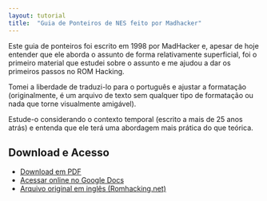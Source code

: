 ```yaml
---
layout: tutorial
title:  "Guia de Ponteiros de NES feito por Madhacker"
---
```


Este guia de ponteiros foi escrito em 1998 por MadHacker e, apesar de hoje entender que ele aborda o assunto de forma relativamente superficial, foi o primeiro material que estudei sobre o assunto e me ajudou a dar os primeiros passos no ROM Hacking.

Tomei a liberdade de traduzi-lo para o português e ajustar a formatação (originalmente, é um arquivo de texto sem qualquer tipo de formatação ou nada que torne visualmente amigável).

Estude-o considerando o contexto temporal (escrito a mais de 25 anos atrás) e entenda que ele terá uma abordagem mais prática do que teórica.

## Download e Acesso

- [Download em PDF](https://mega.nz/file/tq8wXTSA#tOpN22b4vpp3-pukllqJQrUazn_gH3UvTNmkHsGNex8)
- [Acessar online no Google Docs](https://docs.google.com/document/d/1y3Zh-CWxOr71q8q6lmvSUS7SP5ghApdFV6KCV5_39AY/edit?usp=sharing)
- [Arquivo original em inglês (Romhacking.net)](https://www.romhacking.net/documents/47/)

